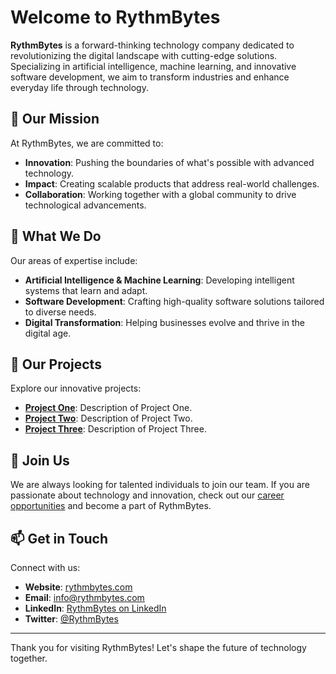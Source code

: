 # Welcome to RythmBytes

**RythmBytes** is a forward-thinking technology company dedicated to revolutionizing the digital landscape with cutting-edge solutions. Specializing in artificial intelligence, machine learning, and innovative software development, we aim to transform industries and enhance everyday life through technology.

## 🌟 Our Mission

At RythmBytes, we are committed to:
- **Innovation**: Pushing the boundaries of what's possible with advanced technology.
- **Impact**: Creating scalable products that address real-world challenges.
- **Collaboration**: Working together with a global community to drive technological advancements.

## 🚀 What We Do

Our areas of expertise include:
- **Artificial Intelligence & Machine Learning**: Developing intelligent systems that learn and adapt.
- **Software Development**: Crafting high-quality software solutions tailored to diverse needs.
- **Digital Transformation**: Helping businesses evolve and thrive in the digital age.

## 📂 Our Projects

Explore our innovative projects:
- **[Project One](https://github.com/rythmbytes/project-one)**: Description of Project One.
- **[Project Two](https://github.com/rythmbytes/project-two)**: Description of Project Two.
- **[Project Three](https://github.com/rythmbytes/project-three)**: Description of Project Three.

## 👥 Join Us

We are always looking for talented individuals to join our team. If you are passionate about technology and innovation, check out our [career opportunities](https://rythmbytes.com/careers) and become a part of RythmBytes.

## 📫 Get in Touch

Connect with us:
- **Website**: [rythmbytes.com](https://rythmbytes.com)
- **Email**: [info@rythmbytes.com](mailto:info@rythmbytes.com)
- **LinkedIn**: [RythmBytes on LinkedIn](https://linkedin.com/company/rythmbytes)
- **Twitter**: [@RythmBytes](https://twitter.com/rythmbytes)

---

Thank you for visiting RythmBytes! Let's shape the future of technology together.

